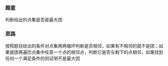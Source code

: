 ### 题意
判断给出的点集是否是最大团

### 思路
按照题目给出的条件对点集两两循环判断是否相邻，如果有不相邻的就不是团；如果是团再遍历点集中任意一个点的相邻点，判断它是否与剩下的点相邻，如果找到任何一个满足条件的则证明不是最大团